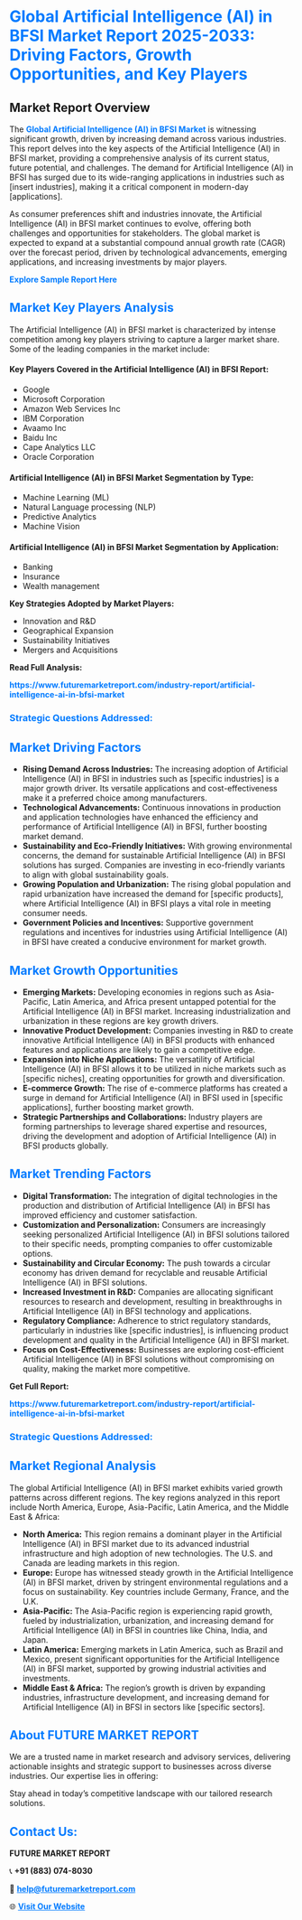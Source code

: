 <h1 style="color: #007BFF;">Global Artificial Intelligence (AI) in BFSI Market Report 2025-2033: Driving Factors, Growth Opportunities, and Key Players</h1>

<section id="overview">
<h2>Market Report Overview</h2>
<p>The <a href="https://www.futuremarketreport.com/industry-report/artificial-intelligence-ai-in-bfsi-market" style="color: #007BFF; text-decoration: none;"><strong>Global Artificial Intelligence (AI) in BFSI Market</strong></a> is witnessing significant growth, driven by increasing demand across various industries. This report delves into the key aspects of the Artificial Intelligence (AI) in BFSI market, providing a comprehensive analysis of its current status, future potential, and challenges. The demand for Artificial Intelligence (AI) in BFSI has surged due to its wide-ranging applications in industries such as [insert industries], making it a critical component in modern-day [applications].</p>
<p>As consumer preferences shift and industries innovate, the Artificial Intelligence (AI) in BFSI market continues to evolve, offering both challenges and opportunities for stakeholders. The global market is expected to expand at a substantial compound annual growth rate (CAGR) over the forecast period, driven by technological advancements, emerging applications, and increasing investments by major players.</p>
</section>

<section id="overview">
<p><a href="https://www.futuremarketreport.com/request-sample/reportId=52429" style="color: #007BFF; text-decoration: none;"><strong>Explore Sample Report Here</strong></a></p>
</section>

<section id="key-players">
<h2 style="color: #007BFF;">Market Key Players Analysis</h2>
<p>The Artificial Intelligence (AI) in BFSI market is characterized by intense competition among key players striving to capture a larger market share. Some of the leading companies in the market include:</p>
<h4>Key Players Covered in the Artificial Intelligence (AI) in BFSI Report:</h4>
<ul><li>Google</li><li>Microsoft Corporation</li><li>Amazon Web Services Inc</li><li>IBM Corporation</li><li>Avaamo Inc</li><li>Baidu Inc</li><li>Cape Analytics LLC</li><li>Oracle Corporation</li></ul>
<h4>Artificial Intelligence (AI) in BFSI Market Segmentation by Type:</h4>
<ul><li>Machine Learning (ML)</li><li>Natural Language processing (NLP)</li><li>Predictive Analytics</li><li>Machine Vision</li></ul>

<h4>Artificial Intelligence (AI) in BFSI Market Segmentation by Application:</h4>
<ul><li>Banking</li><li>Insurance</li><li>Wealth management</li></ul>
<p><strong>Key Strategies Adopted by Market Players:</strong></p>
<ul>
<li>Innovation and R&D</li>
<li>Geographical Expansion</li>
<li>Sustainability Initiatives</li>
<li>Mergers and Acquisitions</li>
</ul>
</section>

<section>
<p><strong>Read Full Analysis: </strong></p><a href="https://www.futuremarketreport.com/industry-report/artificial-intelligence-ai-in-bfsi-market" style="color: #007BFF; text-decoration: none;"><strong>https://www.futuremarketreport.com/industry-report/artificial-intelligence-ai-in-bfsi-market</strong></a>
<h3 style="color: #007BFF;">Strategic Questions Addressed:</h3>
</section>

<section id="driving-factors">
<h2 style="color: #007BFF;">Market Driving Factors</h2>
<ul>
<li><strong>Rising Demand Across Industries:</strong> The increasing adoption of Artificial Intelligence (AI) in BFSI in industries such as [specific industries] is a major growth driver. Its versatile applications and cost-effectiveness make it a preferred choice among manufacturers.</li>
<li><strong>Technological Advancements:</strong> Continuous innovations in production and application technologies have enhanced the efficiency and performance of Artificial Intelligence (AI) in BFSI, further boosting market demand.</li>
<li><strong>Sustainability and Eco-Friendly Initiatives:</strong> With growing environmental concerns, the demand for sustainable Artificial Intelligence (AI) in BFSI solutions has surged. Companies are investing in eco-friendly variants to align with global sustainability goals.</li>
<li><strong>Growing Population and Urbanization:</strong> The rising global population and rapid urbanization have increased the demand for [specific products], where Artificial Intelligence (AI) in BFSI plays a vital role in meeting consumer needs.</li>
<li><strong>Government Policies and Incentives:</strong> Supportive government regulations and incentives for industries using Artificial Intelligence (AI) in BFSI have created a conducive environment for market growth.</li>
</ul>
</section>

<section id="growth-opportunities">
<h2 style="color: #007BFF;">Market Growth Opportunities</h2>
<ul>
<li><strong>Emerging Markets:</strong> Developing economies in regions such as Asia-Pacific, Latin America, and Africa present untapped potential for the Artificial Intelligence (AI) in BFSI market. Increasing industrialization and urbanization in these regions are key growth drivers.</li>
<li><strong>Innovative Product Development:</strong> Companies investing in R&D to create innovative Artificial Intelligence (AI) in BFSI products with enhanced features and applications are likely to gain a competitive edge.</li>
<li><strong>Expansion into Niche Applications:</strong> The versatility of Artificial Intelligence (AI) in BFSI allows it to be utilized in niche markets such as [specific niches], creating opportunities for growth and diversification.</li>
<li><strong>E-commerce Growth:</strong> The rise of e-commerce platforms has created a surge in demand for Artificial Intelligence (AI) in BFSI used in [specific applications], further boosting market growth.</li>
<li><strong>Strategic Partnerships and Collaborations:</strong> Industry players are forming partnerships to leverage shared expertise and resources, driving the development and adoption of Artificial Intelligence (AI) in BFSI products globally.</li>
</ul>
</section>

<section id="trending-factors">
<h2 style="color: #007BFF;">Market Trending Factors</h2>
<ul>
<li><strong>Digital Transformation:</strong> The integration of digital technologies in the production and distribution of Artificial Intelligence (AI) in BFSI has improved efficiency and customer satisfaction.</li>
<li><strong>Customization and Personalization:</strong> Consumers are increasingly seeking personalized Artificial Intelligence (AI) in BFSI solutions tailored to their specific needs, prompting companies to offer customizable options.</li>
<li><strong>Sustainability and Circular Economy:</strong> The push towards a circular economy has driven demand for recyclable and reusable Artificial Intelligence (AI) in BFSI solutions.</li>
<li><strong>Increased Investment in R&D:</strong> Companies are allocating significant resources to research and development, resulting in breakthroughs in Artificial Intelligence (AI) in BFSI technology and applications.</li>
<li><strong>Regulatory Compliance:</strong> Adherence to strict regulatory standards, particularly in industries like [specific industries], is influencing product development and quality in the Artificial Intelligence (AI) in BFSI market.</li>
<li><strong>Focus on Cost-Effectiveness:</strong> Businesses are exploring cost-efficient Artificial Intelligence (AI) in BFSI solutions without compromising on quality, making the market more competitive.</li>
</ul>
</section>

<section>
<p><strong>Get Full Report: </strong></p><a href="https://www.futuremarketreport.com/industry-report/artificial-intelligence-ai-in-bfsi-market" style="color: #007BFF; text-decoration: none;"><strong>https://www.futuremarketreport.com/industry-report/artificial-intelligence-ai-in-bfsi-market</strong></a>
<h3 style="color: #007BFF;">Strategic Questions Addressed:</h3>
</section>


<section id="regional-analysis">
<h2 style="color: #007BFF;">Market Regional Analysis</h2>
<p>The global Artificial Intelligence (AI) in BFSI market exhibits varied growth patterns across different regions. The key regions analyzed in this report include North America, Europe, Asia-Pacific, Latin America, and the Middle East & Africa:</p>
<ul>
<li><strong>North America:</strong> This region remains a dominant player in the Artificial Intelligence (AI) in BFSI market due to its advanced industrial infrastructure and high adoption of new technologies. The U.S. and Canada are leading markets in this region.</li>
<li><strong>Europe:</strong> Europe has witnessed steady growth in the Artificial Intelligence (AI) in BFSI market, driven by stringent environmental regulations and a focus on sustainability. Key countries include Germany, France, and the U.K.</li>
<li><strong>Asia-Pacific:</strong> The Asia-Pacific region is experiencing rapid growth, fueled by industrialization, urbanization, and increasing demand for Artificial Intelligence (AI) in BFSI in countries like China, India, and Japan.</li>
<li><strong>Latin America:</strong> Emerging markets in Latin America, such as Brazil and Mexico, present significant opportunities for the Artificial Intelligence (AI) in BFSI market, supported by growing industrial activities and investments.</li>
<li><strong>Middle East & Africa:</strong> The region’s growth is driven by expanding industries, infrastructure development, and increasing demand for Artificial Intelligence (AI) in BFSI in sectors like [specific sectors].</li>
</ul>
</section>

<footer>
<h2 style="color: #007BFF;">About FUTURE MARKET REPORT</h2>
<p>We are a trusted name in market research and advisory services, delivering actionable insights and strategic support to businesses across diverse industries. Our expertise lies in offering:</p>

<p>Stay ahead in today’s competitive landscape with our tailored research solutions.</p>

<h2 style="color: #007BFF;">Contact Us:</h2>
<p><strong>FUTURE MARKET REPORT</strong></p>
<p>📞 <strong>+91 (883) 074-8030</strong></p>
<p>📧 <strong><a href="mailto:help@futuremarketreport.com" style="color: #007BFF;">help@futuremarketreport.com</a></strong></p>
<p>🌐 <strong><a href="https://www.futuremarketreport.com/" style="color: #007BFF;">Visit Our Website</a></strong></p>
</footer>